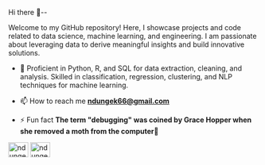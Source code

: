 <p>Hi there 👋--</p>
Welcome to my GitHub repository! Here, I showcase projects and code related to data science, machine learning, and engineering. I am passionate about leveraging data to derive meaningful insights and build innovative solutions.

- 🌱 Proficient in Python, R, and SQL for data extraction, cleaning, and analysis. Skilled in classification, regression, clustering, and NLP techniques for machine learning.

- 📫 How to reach me **ndungek66@gmail.com**

- ⚡ Fun fact **The term "debugging" was coined by Grace Hopper when she removed a moth from the computer👀**


<p align="left">
<a href="https://twitter.com/__ndunge" target="blank"><img align="center" src="https://raw.githubusercontent.com/rahuldkjain/github-profile-readme-generator/master/src/images/icons/Social/twitter.svg" alt="ndungek" height="30" width="40" /></a>
<a href="https://www.linkedin.com/in/maureen-kitang-a-301908204/" target="blank"><img align="center" src="https://raw.githubusercontent.com/rahuldkjain/github-profile-readme-generator/master/src/images/icons/Social/linked-in-alt.svg" alt="ndungek" height="30" width="40" /></a>
</p>
